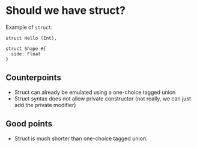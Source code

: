 # Should we have struct?

Example of `struct`:

```
struct Hello (Int),

struct Shape #{
  side: Float
}
```

## Counterpoints

- Struct can already be emulated using a one-choice tagged union
- Struct syntax does not allow private constructor (not really, we can
  just add the private modifier)

## Good points

- Struct is much shorter than one-choice tagged union.
